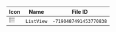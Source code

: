| Icon | Name | File ID |
| ---  | ---  | ---     |
| ![](ListView.png) | `ListView` | `-7190487491453770838` |
